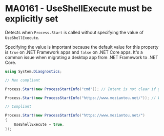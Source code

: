 # MA0161 - UseShellExecute must be explicitly set

Detects when `Process.Start` is called without specifying the value of `UseShellExecute`.

Specifying the value is important because the default value for this property is `true` on .NET Framework apps and `false` on .NET Core apps. It's a common issue when migrating a desktop app from .NET Framework to .NET Core.


````c#
using System.Diasgnostics;

// Non compliant

Process.Start(new ProcessStartInfo("cmd")); // Intent is not clear if you want to use ShellExecute or not

Process.Start(new ProcessStartInfo("https://www.meziantou.net/")); // Will fail on .NET Core apps

// Compliant

Process.Start(new ProcessStartInfo("https://www.meziantou.net/")
{
    UseShellExecute = true,
});

````
